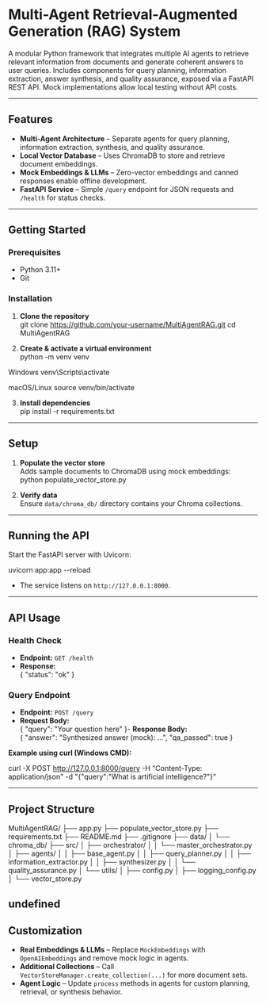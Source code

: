 # Multi-Agent Retrieval-Augmented Generation (RAG) System

A modular Python framework that integrates multiple AI agents to retrieve relevant information from documents and generate coherent answers to user queries. Includes components for query planning, information extraction, answer synthesis, and quality assurance, exposed via a FastAPI REST API. Mock implementations allow local testing without API costs.

---

## Features

- **Multi-Agent Architecture** – Separate agents for query planning, information extraction, synthesis, and quality assurance.  
- **Local Vector Database** – Uses ChromaDB to store and retrieve document embeddings.  
- **Mock Embeddings & LLMs** – Zero-vector embeddings and canned responses enable offline development.  
- **FastAPI Service** – Simple `/query` endpoint for JSON requests and `/health` for status checks.  

---

## Getting Started

### Prerequisites

- Python 3.11+  
- Git  

### Installation

1. **Clone the repository**  
git clone https://github.com/your-username/MultiAgentRAG.git
cd MultiAgentRAG

2. **Create & activate a virtual environment**  
python -m venv venv

Windows
venv\Scripts\activate

macOS/Linux
source venv/bin/activate

3. **Install dependencies**  
pip install -r requirements.txt

---

## Setup

1. **Populate the vector store**  
Adds sample documents to ChromaDB using mock embeddings:  
python populate_vector_store.py

2. **Verify data**  
Ensure `data/chroma_db/` directory contains your Chroma collections.

---

## Running the API

Start the FastAPI server with Uvicorn:

uvicorn app:app --reload


- The service listens on `http://127.0.0.1:8000`.

---

## API Usage

### Health Check

- **Endpoint:** `GET /health`  
- **Response:**  
{ "status": "ok" }


### Query Endpoint

- **Endpoint:** `POST /query`  
- **Request Body:**  
{
"query": "Your question here"
}- 
**Response Body:**  
{
"answer": "Synthesized answer (mock): ...",
"qa_passed": true
}

**Example using curl (Windows CMD):**

curl -X POST http://127.0.0.1:8000/query -H "Content-Type: application/json" -d "{"query":"What is artificial intelligence?"}"

---

## Project Structure

MultiAgentRAG/
├── app.py
├── populate_vector_store.py
├── requirements.txt
├── README.md
├── .gitignore
├── data/
│ └── chroma_db/
├── src/
│ ├── orchestrator/
│ │ └── master_orchestrator.py
│ ├── agents/
│ │ ├── base_agent.py
│ │ ├── query_planner.py
│ │ ├── information_extractor.py
│ │ ├── synthesizer.py
│ │ └── quality_assurance.py
│ └── utils/
│ ├── config.py
│ ├── logging_config.py
│ └── vector_store.py

undefined
---

## Customization

- **Real Embeddings & LLMs** – Replace `MockEmbeddings` with `OpenAIEmbeddings` and remove mock logic in agents.  
- **Additional Collections** – Call `VectorStoreManager.create_collection(...)` for more document sets.  
- **Agent Logic** – Update `process` methods in agents for custom planning, retrieval, or synthesis behavior. 

